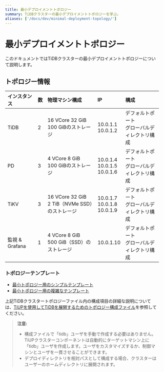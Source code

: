 ```yaml
---
title: 最小デプロイメントトポロジー
summary: TiDBクラスターの最小デプロイメントトポロジーを学ぶ。
aliases: ['/docs/dev/minimal-deployment-topology/']
---
```


# 最小デプロイメントトポロジー

このドキュメントではTiDBクラスターの最小デプロイメントトポロジーについて説明します。

## トポロジー情報

| インスタンス | 数 | 物理マシン構成 | IP | 構成 |
| :-- | :-- | :-- | :-- | :-- |
| TiDB | 2 | 16 VCore 32 GiB <br/> 100 GiBのストレージ | 10.0.1.1 <br/> 10.0.1.2 | デフォルトポート <br/> グローバルディレクトリ構成 |
| PD | 3 | 4 VCore 8 GiB <br/> 100 GiBのストレージ |10.0.1.4 <br/> 10.0.1.5 <br/> 10.0.1.6 | デフォルトポート <br/> グローバルディレクトリ構成 |
| TiKV | 3 | 16 VCore 32 GiB <br/> 2 TiB（NVMe SSD）のストレージ | 10.0.1.7 <br/> 10.0.1.8 <br/> 10.0.1.9 | デフォルトポート <br/> グローバルディレクトリ構成 |
| 監視 & Grafana | 1 | 4 VCore 8 GiB <br/> 500 GiB（SSD）のストレージ | 10.0.1.10 | デフォルトポート <br/> グローバルディレクトリ構成 |

### トポロジーテンプレート

- [最小トポロジー用のシンプルテンプレート](https://github.com/pingcap/docs/blob/master/config-templates/simple-mini.yaml)
- [最小トポロジー用の複雑なテンプレート](https://github.com/pingcap/docs/blob/master/config-templates/complex-mini.yaml)

上記TiDBクラスタートポロジーファイル内の構成項目の詳細な説明については、[TiUPを使用してTiDBを展開するためのトポロジー構成ファイル](/tiup/tiup-cluster-topology-reference.md)を参照してください。

> **注意:**
>
> - 構成ファイルで「tidb」ユーザを手動で作成する必要はありません。TiUPクラスターコンポーネントは自動的にターゲットマシン上に「tidb」ユーザを作成します。ユーザをカスタマイズするか、制御マシンとユーザを一貫させることができます。
> - デプロイディレクトリを相対パスとして構成する場合、クラスターはユーザーのホームディレクトリに展開されます。